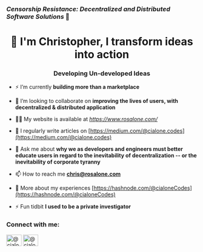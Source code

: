 ### *Censorship Resistance: Decentralized and Distributed Software Solutions*  👋


<h1 align="center">👋 I'm Christopher, I transform ideas into action</h1>
<h3 align="center">Developing Un-developed Ideas</h3>

- ⚡ I’m currently **building more than a marketplace** 

- 👯 I’m looking to collaborate on **improving the lives of users, with decentralized & distributed application**

- 👨‍💻 My website is available at *https://www.rosalone.com/*

- 📝 I regularly write articles on [https://medium.com/@cialone.codes](https://medium.com/@cialone.codes)

- 💬 Ask me about **why we as developers and engineers must better educate users in regard to the inevitability of decentralization -- or the inevitability of corporate tyranny**

- 📫 How to reach me **chris@rosalone.com**

- 📄 More about my experiences [https://hashnode.com/@cialoneCodes](https://hashnode.com/@cialoneCodes)

- ⚡ Fun tidbit **I used to be a private investigator**

<h3 align="left">Connect with me:</h3>
<p align="left">
<a href="https://hashnode.com/@cialonecodes" target="blank"><img align="center" src="https://raw.githubusercontent.com/rahuldkjain/github-profile-readme-generator/master/src/images/icons/Social/hashnode.svg" alt="@cialonecodes" height="30" width="40" /></a>
<a href="https://medium.com/@cialone.codes" target="blank"><img align="center" src="https://raw.githubusercontent.com/rahuldkjain/github-profile-readme-generator/master/src/images/icons/Social/medium.svg" alt="@cialone.codes" height="30" width="40" /></a>
</p>

